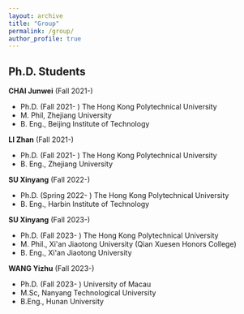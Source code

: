 ```yaml
---
layout: archive
title: "Group"
permalink: /group/
author_profile: true
---
```


## Ph.D. Students

**CHAI Junwei** (Fall 2021-)
- Ph.D. (Fall 2021- ) The Hong Kong Polytechnical University
- M. Phil, Zhejiang University
- B. Eng., Beijing Institute of Technology

**LI Zhan** (Fall 2021-)
- Ph.D. (Fall 2021- ) The Hong Kong Polytechnical University
- B. Eng., Zhejiang University

**SU Xinyang** (Fall 2022-)
- Ph.D. (Spring 2022- ) The Hong Kong Polytechnical University
- B. Eng., Harbin Institute of Technology

**SU Xinyang** (Fall 2023-)
- Ph.D. (Fall 2023- ) The Hong Kong Polytechnical University
- M. Phil., Xi'an Jiaotong University (​Qian Xuesen Honors College)
- B. Eng., Xi'an Jiaotong University

**WANG Yizhu** (Fall 2023-)
- Ph.D. (Fall 2023- ) University of Macau
- M.Sc, Nanyang Technological University
- B.Eng., Hunan University


